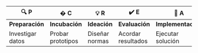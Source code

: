 <div align="center">

| 🔍 **P**         | � **C**            | 💡 **R**           | ✔️ **E**           | 🚀 **A**           |
|------------------|--------------------|--------------------|--------------------|--------------------|
| **Preparación**  | **Incubación**     | **Ideación**       | **Evaluación**     | **Implementación** |
| Investigar datos | Probar prototipos  | Diseñar normas     | Acordar resultados | Ejecutar solución  |

</div>
